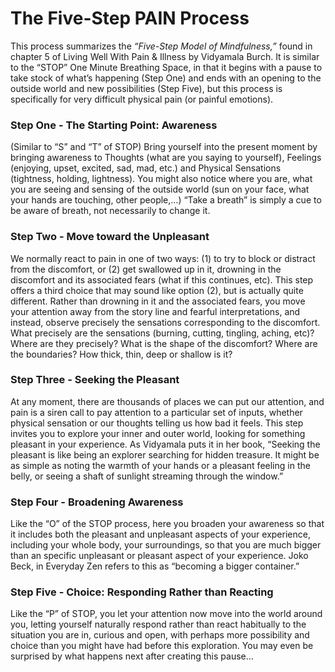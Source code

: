 The Five-Step PAIN Process
==========================

This process summarizes the _“Five-Step Model of Mindfulness,”_ found in chapter 5 of Living Well With Pain & Illness by
Vidyamala Burch. It is similar to the “STOP” One Minute Breathing Space, in that it begins with a pause to take stock of
what’s happening (Step One) and ends with an opening to the outside world and new possibilities (Step Five), but this
process is specifically for very difficult physical pain (or painful emotions).

### Step One - The Starting Point: Awareness

(Similar to “S” and “T” of STOP) Bring yourself into the present moment by bringing awareness to
Thoughts (what are you saying to yourself), Feelings (enjoying, upset, excited, sad, mad, etc.) and
Physical Sensations (tightness, holding, lightness). You might also notice where you are, what you are
seeing and sensing of the outside world (sun on your face, what your hands are touching, other people,…)
“Take a breath” is simply a cue to be aware of breath, not necessarily to change it.

### Step Two - Move toward the Unpleasant

We normally react to pain in one of two ways: (1) to try to block or distract from the discomfort, or (2)
get swallowed up in it, drowning in the discomfort and its associated fears (what if this continues, etc).
This step offers a third choice that may sound like option (2), but is actually quite different. Rather than
drowning in it and the associated fears, you move your attention away from the story line and fearful
interpretations, and instead, observe precisely the sensations corresponding to the discomfort. What
precisely are the sensations (burning, cutting, tingling, aching, etc)? Where are they precisely? What is
the shape of the discomfort? Where are the boundaries? How thick, thin, deep or shallow is it?

### Step Three - Seeking the Pleasant

At any moment, there are thousands of places we can put our attention, and pain is a siren call to pay
attention to a particular set of inputs, whether physical sensation or our thoughts telling us how bad it
feels. This step invites you to explore your inner and outer world, looking for something pleasant in your
experience. As Vidyamala puts it in her book, “Seeking the pleasant is like being an explorer searching
for hidden treasure. It might be as simple as noting the warmth of your hands or a pleasant feeling in the
belly, or seeing a shaft of sunlight streaming through the window.”

### Step Four - Broadening Awareness

Like the “O” of the STOP process, here you broaden your awareness so that it includes both the pleasant
and unpleasant aspects of your experience, including your whole body, your surroundings, so that you are
much bigger than an specific unpleasant or pleasant aspect of your experience. Joko Beck, in Everyday
Zen refers to this as “becoming a bigger container.”

### Step Five - Choice: Responding Rather than Reacting

Like the “P” of STOP, you let your attention now move into the world around you, letting yourself
naturally respond rather than react habitually to the situation you are in, curious and open, with perhaps
more possibility and choice than you might have had before this exploration. You may even be surprised
by what happens next after creating this pause…
